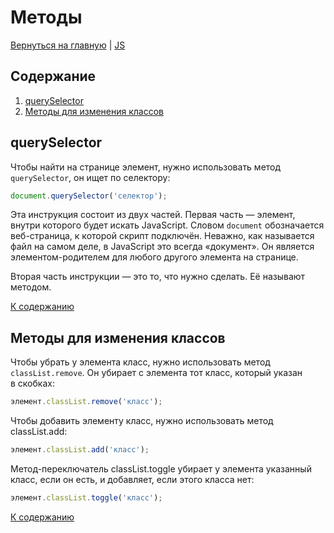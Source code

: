 # Методы

[Вернуться на главную](/README.md) | [JS](./README.md)

## Содержание

1. [querySelector](#querySelector)
2. [Методы для изменения классов](#методы-для-изменения-классов)

## querySelector

Чтобы найти на странице элемент, нужно использовать метод `querySelector`, он ищет по селектору:

```js
document.querySelector('селектор');
```

Эта инструкция состоит из двух частей. Первая часть — элемент, внутри которого будет искать JavaScript. Словом `document` обозначается веб-страница, к которой скрипт подключён. Неважно, как называется файл на самом деле, в JavaScript это всегда «документ». Он является элементом-родителем для любого другого элемента на странице.

Вторая часть инструкции — это то, что нужно сделать. Её называют методом.

[К содержанию](#содержание)

## Методы для изменения классов

Чтобы убрать у элемента класс, нужно использовать метод `classList.remove`. Он убирает с элемента тот класс, который указан в скобках:

```js
элемент.classList.remove('класс');
```

Чтобы добавить элементу класс, нужно использовать метод classList.add:

```js
элемент.classList.add('класс');
```

Метод-переключатель classList.toggle убирает у элемента указанный класс, если он есть, и добавляет, если этого класса нет:

```js
элемент.classList.toggle('класс');
```

[К содержанию](#содержание)
